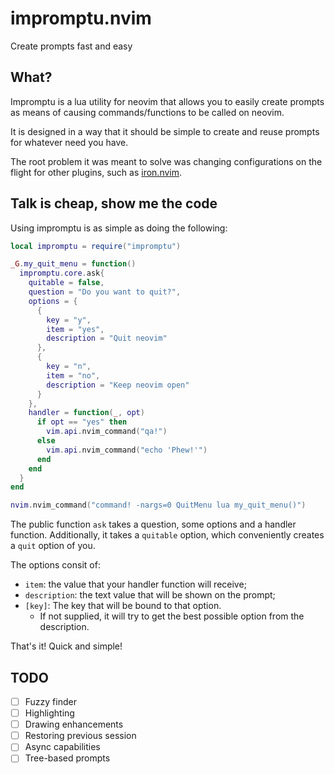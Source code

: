 # impromptu.nvim

Create prompts fast and easy

## What?

Impromptu is a lua utility for neovim that allows you to easily create prompts as means of causing commands/functions to be called on neovim.

It is designed in a way that it should be simple to create and reuse prompts for whatever need you have.

The root problem it was meant to solve was changing configurations on the flight for other plugins, such as [iron.nvim](https://github.com/Vigemus/iron.nvim).

## Talk is cheap, show me the code

Using impromptu is as simple as doing the following:

```lua
local impromptu = require("impromptu")

_G.my_quit_menu = function()
  impromptu.core.ask{
    quitable = false,
    question = "Do you want to quit?",
    options = {
      {
        key = "y",
        item = "yes",
        description = "Quit neovim"
      },
      {
        key = "n",
        item = "no",
        description = "Keep neovim open"
      }
    },
    handler = function(_, opt)
      if opt == "yes" then
        vim.api.nvim_command("qa!")
      else
        vim.api.nvim_command("echo 'Phew!'")
      end
    end
  }
end

nvim.nvim_command("command! -nargs=0 QuitMenu lua my_quit_menu()")
```

The public function `ask` takes a question, some options and a handler function.
Additionally, it takes a `quitable` option, which conveniently creates a `quit` option of you.

The options consit of:
- `item`: the value that your handler function will receive;
- `description`: the text value that will be shown on the prompt;
- `[key]`: The key that will be bound to that option.
  - If not supplied, it will try to get the best possible option from the description.

That's it! Quick and simple!

## TODO

- [ ] Fuzzy finder
- [ ] Highlighting
- [ ] Drawing enhancements
- [ ] Restoring previous session
- [ ] Async capabilities
- [ ] Tree-based prompts
